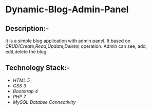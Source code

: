 # Dynamic-Blog-Admin-Panel

## Description:-

It is a simple blog application with admin panel. It based on _CRUD(Create,Read,Update,Delete)_ operation. Admin can see, add, edit,delete the blog. 

## Technology Stack:-

* *HTML 5*
* *CSS 3*
* *Bootstrap 4*
* *PHP 7*
* *MySQL Databse Connectivity*

